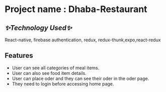 # Project name : Dhaba-Restaurant

## _✨Technology Used✨_

React-native, firebase authentication, redux, redux-thunk,expo,react-redux

## Features

- User can see all categories of meal items.
- User  can also see food item details. 
- User can place oder and they can see their oder in the oder page.
- They need to login before accessing home page.



